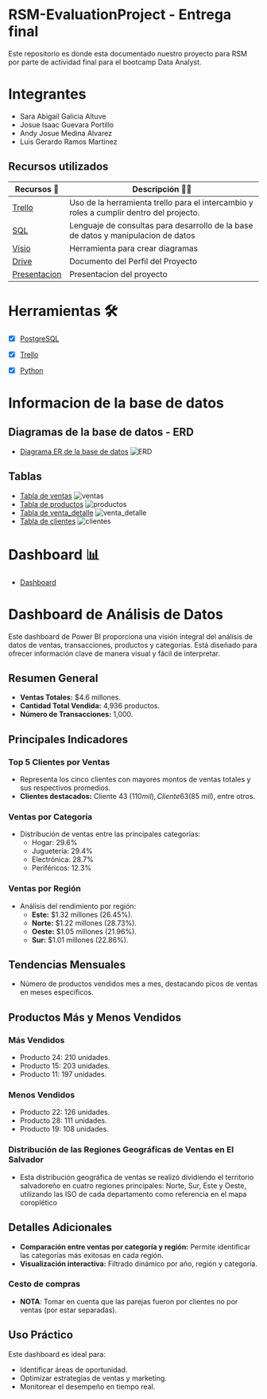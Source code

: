 # RSM-EvaluationProject - Entrega final

Este repositorio es donde esta documentado nuestro proyecto para RSM por parte de actividad final para el bootcamp Data Analyst.


# Integrantes

- Sara Abigail Galicia Altuve
- Josue Isaac Guevara Portillo
- Andy Josue Medina Alvarez
- Luis Gerardo Ramos Martinez

## Recursos utilizados

| Recursos 🙌                                                                                           | Descripción 🤯🧐                                                                                                                                     |
| ----------------------------------------------------------------------------------------------------- | ---------------------------------------------------------------------------------------------------------------------------------------------------- |
| [Trello](https://trello.com/invite/b/6736b4bf02576a2daef5c0c5/ATTIa801be59b0e7abb9a14b3674cb393a94DA014A37/proyecto-rsm)  | Uso de la herramienta trello para el intercambio y roles a cumplir dentro del projecto.                                                              |
| [SQL](https://drive.google.com/drive/folders/1dRTCiiEzxL33S-1qyCtmXk2xZZpMyP2d?usp=sharing)        | Lenguaje de consultas para desarrollo de la base de datos y manipulacion de datos  |
| [Visio](https://drive.google.com/drive/folders/1Y4iuff89TxRmQEcQBLWrGptIQf1-sI9Y) | Herramienta para crear diagramas                                                                           |
| [Drive](https://drive.google.com/drive/folders/1uAj_9s2-jROsAIQfNYyujRo7ImrerVvS?usp=sharing)     | Documento del Perfil del Proyecto                                                                                                                    |
| [Presentacion](https://www.canva.com/design/DAGYeB8pnt8/rq78WKzyJr4gWSn22pC5bQ/edit?utm_content=DAGYeB8pnt8&utm_campaign=designshare&utm_medium=link2&utm_source=sharebutton)     | Presentacion del proyecto                                                                                                                    |
# Herramientas 🛠️

- [x] [PostgreSQL](https://www.postgresql.org/)

- [x] [Trello](https://trello.com/b/Mgzfr7cQ/proyecto-rsm)

- [x] [Python](https://www.python.org/)

# Informacion de la base de datos

## Diagramas de la base de datos - ERD
- [Diagrama ER de la base de datos](/ERD/RSM-FINAL.jpg)
![ERD](/ERD/RSM-FINAL.jpg)

## Tablas
- [Tabla de ventas](/Capturas/ventas.png)
![ventas](/Capturas/ventas.png)
- [Tabla de productos](/Capturas/productos.png)
![productos](/Capturas/productos.png)
- [Tabla de venta_detalle](/Capturas/venta_detalle.png)
![venta_detalle](/Capturas/venta_detalle.png)
- [Tabla de clientes](/Capturas/clientes.png)
![clientes](/Capturas/clientes.png)


# Dashboard 📊
- [Dashboard]([/Capturas/clientes.png](https://app.powerbi.com/view?r=eyJrIjoiYjBhZmM1NzUtZDc4OC00M2VjLWFkYmMtZDUzNjFmNzU4ZTBkIiwidCI6IjMwZWJhMGFhLTUyZjItNDE2Ny05NDNjLWNmMGZhYzU0MzhhNyIsImMiOjR9))
# Dashboard de Análisis de Datos

Este dashboard de Power BI proporciona una visión integral del análisis de datos de ventas, transacciones, productos y categorías. Está diseñado para ofrecer información clave de manera visual y fácil de interpretar.

## Resumen General
- **Ventas Totales:** $4.6 millones.
- **Cantidad Total Vendida:** 4,936 productos.
- **Número de Transacciones:** 1,000.

## Principales Indicadores
### Top 5 Clientes por Ventas
- Representa los cinco clientes con mayores montos de ventas totales y sus respectivos promedios.
- **Clientes destacados:** Cliente 43 ($110 mil), Cliente 63 ($85 mil), entre otros.

### Ventas por Categoría
- Distribución de ventas entre las principales categorías:
  - Hogar: 29.6%
  - Juguetería: 29.4%
  - Electrónica: 28.7%
  - Periféricos: 12.3%

### Ventas por Región
- Análisis del rendimiento por región:
  - **Este:** $1.32 millones (26.45%).
  - **Norte:** $1.22 millones (28.73%).
  - **Oeste:** $1.05 millones (21.96%).
  - **Sur:** $1.01 millones (22.86%).

## Tendencias Mensuales
- Número de productos vendidos mes a mes, destacando picos de ventas en meses específicos.

## Productos Más y Menos Vendidos
### Más Vendidos
- Producto 24: 210 unidades.
- Producto 15: 203 unidades.
- Producto 11: 197 unidades.

### Menos Vendidos
- Producto 22: 126 unidades.
- Producto 28: 111 unidades.
- Producto 19: 108 unidades.

### Distribución de las Regiones Geográficas de Ventas en El Salvador
- Esta distribución geográfica de ventas se realizó dividiendo el territorio salvadoreño en cuatro regiones principales: Norte, Sur, Este y Oeste, utilizando las ISO de cada departamento como referencia en el mapa coroplético

## Detalles Adicionales
- **Comparación entre ventas por categoría y región:** Permite identificar las categorías más exitosas en cada región.
- **Visualización interactiva:** Filtrado dinámico por año, región y categoría.

### Cesto de compras
- **NOTA**: Tomar en cuenta que las parejas fueron por clientes no por ventas (por estar separadas).

## Uso Práctico
Este dashboard es ideal para:
- Identificar áreas de oportunidad.
- Optimizar estrategias de ventas y marketing.
- Monitorear el desempeño en tiempo real.



